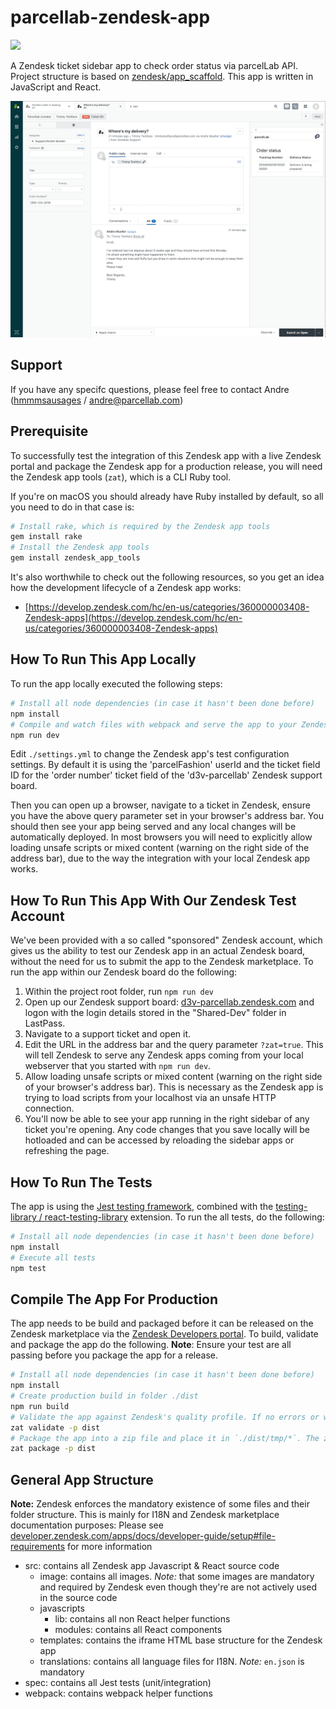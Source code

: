 # parcellab-zendesk-app

[![](https://github.com/parcelLab/parcellab-zendesk-app/workflows/Build%20&%20Test/badge.svg)](https://github.com/parcelLab/parcellab-zendesk-app/actions)

A Zendesk ticket sidebar app to check order status via parcelLab API.
Project structure is based on [zendesk/app_scaffold](https://github.com/zendesk/app_scaffold).
This app is written in JavaScript and React.

![Zendesk App in Action](./src/images/screenshot-0.png "Zendesk App in Action")

## Support

If you have any specifc questions, please feel free to contact Andre ([hmmmsausages](https://github.com/hmmmsausages) / [andre@parcellab.com](mailto:andre@parcellab.com))

## Prerequisite

To successfully test the integration of this Zendesk app with a live Zendesk portal and package the Zendesk app for a production release, you will need the Zendesk app tools (`zat`), which is a CLI Ruby tool.

If you're on macOS you should already have Ruby installed by default, so all you need to do in that case is:

```bash
# Install rake, which is required by the Zendesk app tools
gem install rake
# Install the Zendesk app tools
gem install zendesk_app_tools
```

It's also worthwhile to check out the following resources, so you get an idea how the development lifecycle of a Zendesk app works:

- [https://develop.zendesk.com/hc/en-us/categories/360000003408-Zendesk-apps](https://develop.zendesk.com/hc/en-us/categories/360000003408-Zendesk-apps)

## How To Run This App Locally

To run the app locally executed the following steps:

```bash
# Install all node dependencies (in case it hasn't been done before)
npm install
# Compile and watch files with webpack and serve the app to your Zendesk instance with `?zat=true`
npm run dev
```

Edit `./settings.yml` to change the Zendesk app's test configuration settings. By default it is using the 'parcelFashion' userId and the ticket field ID for the 'order number' ticket field of the 'd3v-parcellab' Zendesk support board.

Then you can open up a browser, navigate to a ticket in Zendesk, ensure you have the above query parameter set in your browser's address bar. You should then see your app being served and any local changes will be automatically deployed. In most browsers you will need to explicitly allow loading unsafe scripts or mixed content (warning on the right side of the address bar), due to the way the integration with your local Zendesk app works.

## How To Run This App With Our Zendesk Test Account

We've been provided with a so called "sponsored" Zendesk account, which gives us the ability to test our Zendesk app in an actual Zendesk board, without the need for us to submit the app to the Zendesk marketplace.
To run the app within our Zendesk board do the following:

1. Within the project root folder, run `npm run dev`
1. Open up our Zendesk support board: [d3v-parcellab.zendesk.com](https://d3v-parcellab.zendesk.com) and logon with the login details stored in the "Shared-Dev" folder in LastPass.
1. Navigate to a support ticket and open it.
1. Edit the URL in the address bar and the query parameter `?zat=true`. This will tell Zendesk to serve any Zendesk apps coming from your local webserver that you started with `npm run dev`.
1. Allow loading unsafe scripts or mixed content (warning on the right side of your browser's address bar). This is necessary as the Zendesk app is trying to load scripts from your localhost via an unsafe HTTP connection.
1. You'll now be able to see your app running in the right sidebar of any ticket you're opening. Any code changes that you save locally will be hotloaded and can be accessed by reloading the sidebar apps or refreshing the page.

## How To Run The Tests

The app is using the [Jest testing framework](https://jestjs.io/), combined with the [testing-library / react-testing-library](https://testing-library.com/) extension.
To run the all tests, do the following:

```bash
# Install all node dependencies (in case it hasn't been done before)
npm install
# Execute all tests
npm test
```

## Compile The App For Production

The app needs to be build and packaged before it can be released on the Zendesk marketplace via the [Zendesk Developers portal](https://apps.zendesk.com/).
To build, validate and package the app do the following.
**Note**: Ensure your test are all passing before you package the app for a release.

```bash
# Install all node dependencies (in case it hasn't been done before)
npm install
# Create production build in folder ./dist
npm run build
# Validate the app against Zendesk's quality profile. If no errors or warnings are shown, the app should be releasable.
zat validate -p dist
# Package the app into a zip file and place it in `./dist/tmp/*`. The zip file can then be used to release the app in the Zendesk marketplace.
zat package -p dist
```

## General App Structure

**Note:** Zendesk enforces the mandatory existence of some files and their folder structure. This is mainly for I18N and Zendesk marketplace documentation purposes: Please see [developer.zendesk.com/apps/docs/developer-guide/setup#file-requirements](https://developer.zendesk.com/apps/docs/developer-guide/setup#file-requirements) for more information

- src: contains all Zendesk app Javascript & React source code
  - image: contains all images. *Note:* that some images are mandatory and required by Zendesk even though they're are not actively used in the source code
  - javascripts
    - lib: contains all non React helper functions
    - modules: contains all React components
  - templates: contains the iframe HTML base structure for the Zendesk app
  - translations: contains all language files for I18N. *Note:* `en.json` is mandatory
- spec: contains all Jest tests (unit/integration)
- webpack: contains webpack helper functions
